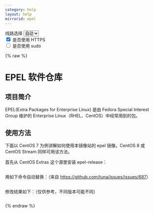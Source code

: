 ```yaml
---
category: help
layout: help
mirrorid: epel
---
```


<!-- 本 markdown 从 tuna/mirrorz-help-ng 自动生成，如需修改，请修改其对应部分 -->

<style>.z-help tmpl { display: none }</style>

<div class="z-wrap">
    <form class="z-form z-global" onchange="form_update(null)" onsubmit="return false">
        <div>
            <label for="e0a5cecb">线路选择</label>
            <select id="e0a5cecb" name="host">
                <option selected="selected" value="{{ site.url }}">自动</option>
                <option value="{{ site.urlv4 }}">IPv4</option>
                <option value="{{ site.urlv6 }}">IPv6</option>
            </select>
        </div>
        <div>
            <input id="144d763c" name="_scheme" type="checkbox" checked>
            <label for="144d763c">是否使用 HTTPS</label>
        </div>
        <div>
            <input id="4659e7da" name="_sudo" type="checkbox">
            <label for="4659e7da">是否使用 sudo</label>
        </div>
    </form>
</div>
{% raw %}
<div class="z-help"><h1>EPEL 软件仓库</h1>
<h2>项目简介</h2>
<p>EPEL(Extra Packages for Enterprise Linux) 是由 Fedora Special Interest Group 维护的 Enterprise Linux（RHEL、CentOS）中经常用到的包。</p>
<h2>使用方法</h2>
<p>下面以 CentOS 7 为例讲解如何使用本镜像站的 epel 镜像。CentOS 8 或 CentOS Stream 同样可用该方法。</p>
<p>首先从 CentOS Extras 这个源里安装 epel-release：</p>
<div class="z-wrap"><form class="z-form" onchange="form_update(event)" onsubmit="return false"></form><pre class="z-code"></pre></div><tmpl z-lang="bash">
{{sudo}}yum install epel-release
</tmpl>
<p>用如下命令自动替换：（来自 <a href="https://github.com/tuna/issues/issues/687">https://github.com/tuna/issues/issues/687</a>）</p>
<div class="z-wrap"><form class="z-form" onchange="form_update(event)" onsubmit="return false"></form><pre class="z-code"></pre></div><tmpl z-lang="bash">
{{sudo}}sed -e 's!^metalink=!#metalink=!g' \
    -e 's!^#baseurl=!baseurl=!g' \
    -e 's!https\?://download\.fedoraproject\.org/pub/epel!{{endpoint}}!g' \
    -e 's!https\?://download\.example/pub/epel!{{endpoint}}!g' \
    -i /etc/yum.repos.d/epel*.repo
</tmpl>
<p>修改结果如下：（仅供参考，不同版本可能不同）</p>
<div class="z-wrap"><form class="z-form" onchange="form_update(event)" onsubmit="return false"></form><pre class="z-code"></pre></div><tmpl z-lang="ini">
[epel]
name=Extra Packages for Enterprise Linux 7 - $basearch
baseurl={{endpoint}}/7/$basearch
#mirrorlist=https://mirrors.fedoraproject.org/metalink?repo=epel-7&amp;arch=$basearch
failovermethod=priority
enabled=1
gpgcheck=1
gpgkey=file:///etc/pki/rpm-gpg/RPM-GPG-KEY-EPEL-7

[epel-debuginfo]
name=Extra Packages for Enterprise Linux 7 - $basearch - Debug
baseurl={{endpoint}}/7/$basearch/debug
#mirrorlist=https://mirrors.fedoraproject.org/metalink?repo=epel-debug-7&amp;arch=$basearch
failovermethod=priority
enabled=0
gpgkey=file:///etc/pki/rpm-gpg/RPM-GPG-KEY-EPEL-7
gpgcheck=1

[epel-source]
name=Extra Packages for Enterprise Linux 7 - $basearch - Source
baseurl={{endpoint}}/7/SRPMS
#mirrorlist=https://mirrors.fedoraproject.org/metalink?repo=epel-source-7&amp;arch=$basearch
failovermethod=priority
enabled=0
gpgkey=file:///etc/pki/rpm-gpg/RPM-GPG-KEY-EPEL-7
gpgcheck=1
</tmpl>
<p>运行 <code>yum update</code> 测试一下吧。</p><script id="z-config" type="application/x-mirrorz-help">eyJfIjogIkVQRUwgXHU4ZjZmXHU0ZWY2XHU0ZWQzXHU1ZTkzIiwgImJsb2NrIjogWyJpbnRybyIsICJ1c2FnZSJdLCAiaW5wdXQiOiB7fSwgIm5hbWUiOiAiZXBlbCJ9</script>
</div>

{% endraw %}

<script src="/static/js/mustache.js?{{ site.data['hash'] }}"></script>
<script src="/static/js/zdocs.js?{{ site.data['hash'] }}"></script>
